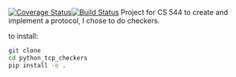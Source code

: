 [![Coverage Status](https://coveralls.io/repos/github/camerongraybill/python_tcp_checkers/badge.svg?t=nD6nt1)](https://coveralls.io/github/camerongraybill/python_tcp_checkers)[![Build Status](https://travis-ci.com/camerongraybill/python_tcp_checkers.svg?token=KQVqfuFSqbWY8XyRnMuT&branch=master)](https://travis-ci.com/camerongraybill/python_tcp_checkers)
Project for CS 544 to create and implement a protocol, I chose to do checkers.

to install:
```bash
git clone
cd python_tcp_checkers
pip install -e .
```


